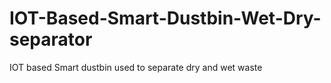 # IOT-Based-Smart-Dustbin-Wet-Dry-separator
IOT based Smart dustbin used to separate dry and wet waste 
